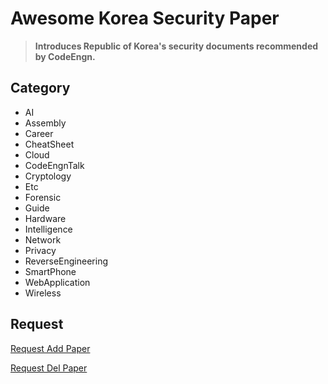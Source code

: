 # Awesome Korea Security Paper

> <strong>Introduces Republic of Korea's security documents recommended by CodeEngn.</strong>

## Category

- AI
- Assembly
- Career
- CheatSheet
- Cloud
- CodeEngnTalk
- Cryptology
- Etc
- Forensic
- Guide
- Hardware
- Intelligence
- Network
- Privacy
- ReverseEngineering
- SmartPhone
- WebApplication
- Wireless

## Request

[Request Add Paper](https://www.dropbox.com/request/33AqOeZUCn7ofqKffbWM)

[Request Del Paper](https://codeengn.com/contact)
